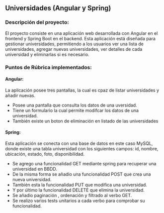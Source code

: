 ## Universidades (Angular y Spring)

### Descripción del proyecto:

El proyecto consiste en una aplicación web desarrollada con Angular en el frontend y Spring Boot en el backend. Esta aplicación está diseñada para gestionar universidades, permitiendo a los usuarios ver una lista de universidades, agregar nuevas universidades, ver detalles de cada universidad y eliminarlas si es necesario.

### Puntos de Rúbrica implementados:

#### Angular:

La aplicación posee tres pantallas, la cual es cpaz de listar universidades y añadir nuevas.

- Posee una pantalla que consulta los datos de una uversidad.
- Tiene un formulario la cual permite modifcar los datos de una universidad.
- También existe un boton de eliminación en listado de las universidades

#### Spring: 

Esta aplicación se conecta con una base de datos en este caso MySQL, donde existe una tabla universidad con los siguientes campos: id, nombre, ubicación, estado, foto, disponibilidad.

- Se agrego una funcionalidad  GET mediante spring para recuperar una universidad en BBDD.
- De la misma forma se añadio una funcionalidad POST que crea una nueva universidad.
- También esta la funcionalidad PUT que modifica una universidad.
- Y por último la funcionalidad DELETE que elimina la universidad.
- Se añadio paginación , ordenación y filtrado al verbo GET.
- Se realizo varios tests unitarios a cada verbo para comprobar su funcionalidad.
   

